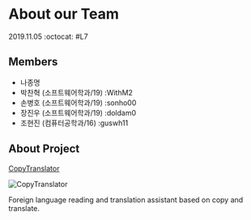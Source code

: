 # About our Team
2019.11.05 :octocat: #L7

## Members
- 나종명
- 박찬혁 (소프트웨어학과/19) :WithM2
- 손병호 (소프트웨어학과/19) :sonho00
- 장진우 (소프트웨어학과/19) :doldam0
- 조현진 (컴퓨터공학과/16) :guswh11

## About Project
[CopyTranslator](https://github.com/CopyTranslator/CopyTranslator)

![CopyTranslator](https://user-images.githubusercontent.com/22427645/50773452-d738dd80-12cb-11e9-9b7c-45e5d7f74c8a.png)

Foreign language reading and translation assistant based on copy and translate.
